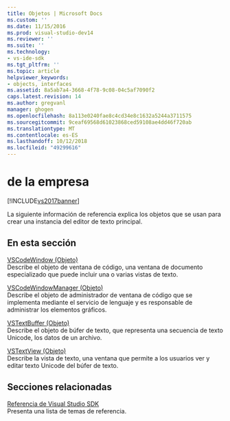 ```yaml
---
title: Objetos | Microsoft Docs
ms.custom: ''
ms.date: 11/15/2016
ms.prod: visual-studio-dev14
ms.reviewer: ''
ms.suite: ''
ms.technology:
- vs-ide-sdk
ms.tgt_pltfrm: ''
ms.topic: article
helpviewer_keywords:
- objects, interfaces
ms.assetid: 8a5ab7a4-3668-4f78-9c08-04c5af7090f2
caps.latest.revision: 14
ms.author: gregvanl
manager: ghogen
ms.openlocfilehash: 8a113e0240fae8c4cd34e8c1632a5244a3711575
ms.sourcegitcommit: 9ceaf69568d61023868ced59108ae4dd46f720ab
ms.translationtype: MT
ms.contentlocale: es-ES
ms.lasthandoff: 10/12/2018
ms.locfileid: "49299616"
---
```

# <a name="objects"></a>de la empresa
[!INCLUDE[vs2017banner](../includes/vs2017banner.md)]

La siguiente información de referencia explica los objetos que se usan para crear una instancia del editor de texto principal.  
  
## <a name="in-this-section"></a>En esta sección  
 [VSCodeWindow (Objeto)](../extensibility/vscodewindow-object.md)  
 Describe el objeto de ventana de código, una ventana de documento especializado que puede incluir una o varias vistas de texto.  
  
 [VSCodeWindowManager (Objeto)](../extensibility/vscodewindowmanager-object.md)  
 Describe el objeto de administrador de ventana de código que se implementa mediante el servicio de lenguaje y es responsable de administrar los elementos gráficos.  
  
 [VSTextBuffer (Objeto)](../extensibility/vstextbuffer-object.md)  
 Describe el objeto de búfer de texto, que representa una secuencia de texto Unicode, los datos de un archivo.  
  
 [VSTextView (Objeto)](../extensibility/vstextview-object.md)  
 Describe la vista de texto, una ventana que permite a los usuarios ver y editar texto Unicode del búfer de texto.  
  
## <a name="related-sections"></a>Secciones relacionadas  
 [Referencia de Visual Studio SDK](../extensibility/visual-studio-sdk-reference.md)  
 Presenta una lista de temas de referencia.

